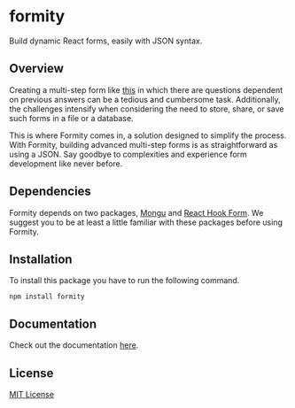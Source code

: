 # formity

Build dynamic React forms, easily with JSON syntax.

## Overview

Creating a multi-step form like [this](https://formity-example.vercel.app) in which there are questions dependent on previous answers can be a tedious and cumbersome task. Additionally, the challenges intensify when considering the need to store, share, or save such forms in a file or a database.

This is where Formity comes in, a solution designed to simplify the process. With Formity, building advanced multi-step forms is as straightforward as using a JSON. Say goodbye to complexities and experience form development like never before.

## Dependencies

Formity depends on two packages, [Mongu](https://www.martiserra.me/mongu) and [React Hook Form](https://www.react-hook-form.com). We suggest you to be at least a little familiar with these packages before using Formity.

## Installation

To install this package you have to run the following command.

```shell
npm install formity
```

## Documentation

Check out the documentation [here](https://www.martiserra.me/formity).

## License

[MIT License](https://opensource.org/license/mit)
